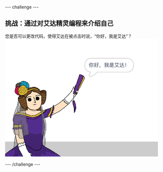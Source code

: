 --- challenge ---

## 挑战：通过对艾达精灵编程来介绍自己

您是否可以更改代码，使得艾达在被点击时说，“你好，我是艾达”？ ![艾达精灵说：你好，我是艾达！](images/poetry-ada-intro.png)

--- /challenge ---